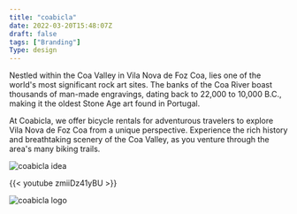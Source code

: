 ```yaml
---
title: "coabicla"
date: 2022-03-20T15:48:07Z
draft: false
tags: ["Branding"]
Type: design
---
```


Nestled within the Coa Valley in Vila Nova de Foz Coa, lies one of the world's most significant rock art sites. The banks of the Coa River boast thousands of man-made engravings, dating back to 22,000 to 10,000 B.C., making it the oldest Stone Age art found in Portugal.

At Coabicla, we offer bicycle rentals for adventurous travelers to explore Vila Nova de Foz Coa from a unique perspective. Experience the rich history and breathtaking scenery of the Coa Valley, as you venture through the area's many biking trails.

![coabicla idea](/projects/coabicla/outline.webp)

{{< youtube zmiiDz41yBU >}}

![coabicla logo](/projects/coabicla/coabicla.webp)
